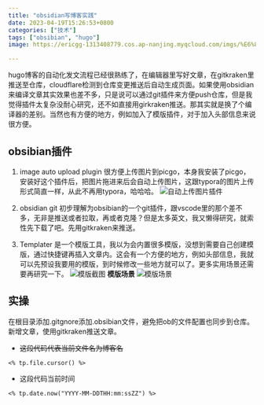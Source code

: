 ```yaml
---
title: "obsidian写博客实践"
date: 2023-04-19T15:26:53+0800
categories: ["技术"]
tags: ["obsibian", "hugo"]
image: https://ericgg-1313408779.cos.ap-nanjing.myqcloud.com/imgs/%E6%88%AA%E5%B1%8F2023-04-19%20%E4%B8%8B%E5%8D%883.27.40.png

---
```


hugo博客的自动化发文流程已经很熟练了，在编辑器里写好文章，在gitkraken里推送至仓库，cloudflare检测到仓库变更推送后自动生成页面。如果使用obsidian来编译文章其实效果也差不多，只是说可以通过git插件来方便push仓库，但是我觉得插件太复杂没耐心研究，还不如直接用girkraken推送。那其实就是换了个编译器的差别。当然也有方便的地方，例如加入了模版插件，对于加入头部信息来说很方便。

## obsibian插件
1. image auto upload plugin
很方便上传图片到picgo，本身我安装了picgo，安装好这个插件后，把图片拖进来后会自动上传图片，这跟typora的图片上传形式简直一样，从此不再用typora，哈哈哈。
![自动上传图片插件](https://ericgg-1313408779.cos.ap-nanjing.myqcloud.com/imgs/%E6%88%AA%E5%B1%8F2023-04-19%20%E4%B8%8B%E5%8D%883.37.52.png)

2. obsidian git 
初步理解为obsibian的一个git插件，跟vscode里的那个差不多，无非是推送或者拉取，再或者克隆？但是太多英文，我又懒得研究，就索性先下载了吧。先用gitkraken来推送。

3. Templater
是一个模版工具，我以为会内置很多模版，没想到需要自己创建模版，通过快捷键再插入文章内。这会有一个方便的地方，例如头部信息，我就可以先预设我要用的模版，到时候修改一些地方就可以了。更多实用场景还需要再研究一下。
![模版截图](https://ericgg-1313408779.cos.ap-nanjing.myqcloud.com/imgs/%E6%88%AA%E5%B1%8F2023-04-19%20%E4%B8%8B%E5%8D%883.45.04.png)
**模版场景**
![模版场景](https://ericgg-1313408779.cos.ap-nanjing.myqcloud.com/imgs/%E6%88%AA%E5%B1%8F2023-04-19%20%E4%B8%8B%E5%8D%883.47.59.png)

## 实操
在根目录添加.gitgnore添加.obsibian文件，避免把ob的文件配置也同步到仓库。
新增文章，使用gitkraken推送文章。
- ~~这段代码代表当前文件名为博客名~~
```
<% tp.file.cursor() %>
```
- 这段代码当前时间
```
<% tp.date.now("YYYY-MM-DDTHH:mm:ssZZ") %>

```

